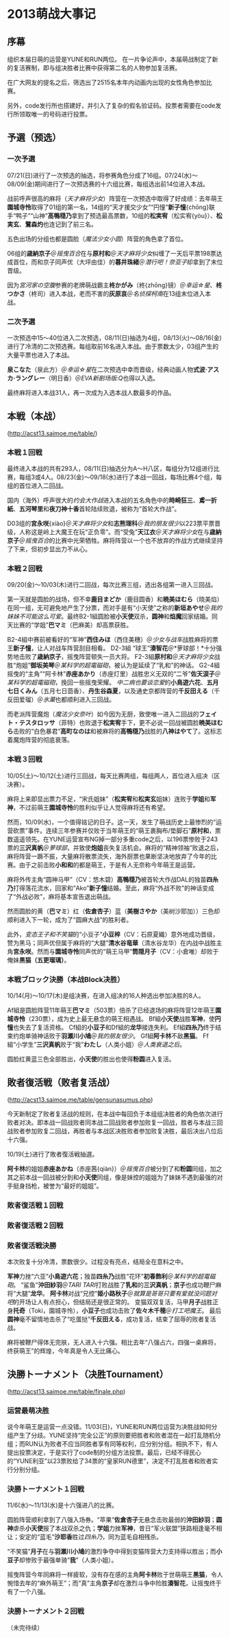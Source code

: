 # 2013萌战大事记

## 序幕

组织本届日萌的运营是YUNE和RUN两位。
在一片争论声中，本届萌战制定了新的复活赛制，即与组决胜者比赛中获得第二名的人物参加复活赛。

在广大网友的提名之后，筛选出了2515名本年内动画内出现的女性角色参加比赛。

另外，code发行所也搭建好，并引入了复杂的假名验证码。投票者需要在code发行所领取唯一的号码进行投票。

## 予選（预选）

### 一次予選

07/21(日)进行了一次预选的抽选，将参赛角色分成了16组。07/24(水)～08/09(金)期间进行了一次预选赛的十六组比赛，每组选出前14位进入本战。

战前呼声很高的麻将（*天才麻将少女*）阵营在一次预选中取得了好成绩：去年萌王**園城寺怜**取得了01组的第一名，14组的“天才援交少女”“円憧”**新子憧**{chōng}联手“鸭子”“山神”**高鴨穏乃**拿到了预选最高票数，10组的**松実宥**（松实宥{yòu}）、**松実玄**、**鷺森灼**也连记到了前三名。

五色出场的分组也都是圆脸（*魔法少女小圆*）阵营的角色拿了首位。

06组的**歳納京子**＠*摇曳百合*在与**原村和**＠*天才麻将少女*纠缠了一天后平票198票达成首位，而和京子同声优（大坪由佳）的**暮井珠緒**＠*潜行吧！奈亚子*却拿到了末位晋级。

因为*宮河家の空腹*参赛的老牌萌战霸主**柊かがみ**（柊{zhōng}镜）＠*幸运☆星*、**柊つかさ**（柊司）进入本战，老而不害的**灰原哀**＠*名侦探柯南*在13组末位进入本战。

### 二次予選

一次预选中15～40位进入二次预选，08/11(日)抽选为4组，08/13(火)～08/16(金)进行了冷清的二次预选赛。每组取前16名进入本战。由于票数太少，03组产生的大量平票也进入了本战。

**泉こなた**（泉此方）＠*幸运☆星*在二次预选中幸而晋级，经典动画人物**式波·アスカ·ラングレー**（明日香）＠*EVA新剧场版:Q*也得以入选。

最终麻将进入本战31人，再一次成为入选本战人数最多的作品。

## 本戦（本战）

(http://acst13.saimoe.me/table/)

### 本戦１回戦

最终进入本战的共有293人，08/11(日)抽选分为A～H八区，每组分为12组进行比赛，每组3或4人。08/23(金)～09/18(水)进行了本战一回战，每场比赛4个组，每组的首位进入二回战。

国内（海外）呼声很大的*约会大作战*进入本战的五名角色中的**時崎狂三**、**鳶一折紙**、**五河琴里**和**夜刀神十香**首轮陆续败退，被称为“首轮大作战”。

D03组的**宮永咲**{xiào}＠*天才麻将少女*和**志熊理科**＠*我的朋友很少*以223票平票晋级，人称这是岭上大魔王在玩“正负零”。而“受兔”**天江衣**＠*天才麻将少女*在与**歳納京子**＠*摇曳百合*的比赛中光荣牺牲。麻将阵营以一个也不放弃的作战方式继续坚持了下来，但初步显出力不从心。

### 本戦２回戦

09/20(金)～10/03(木)进行二回战，每次比赛三组，选出各组第一进入三回战。

第一天就是圆脸的战场，但不幸**鹿目まどか**（鹿目圆香）和**暁美ほむら**（晓美焰）在同一组，无可避免地产生了分票，而对手是有“小天使”之称的**新垣あやせ**＠*我的妹妹不可能这么可爱*。最终B2-1組圆脸被**小天使**双杀，**圆神**和**焰魔**回家结婚。同天比赛的“学姐”**巴マミ**（巴麻美）却高票获胜。

B2-4組中赛前被看好的“军神”**西住みほ**（西住美穗）＠*少女与战车*战胜麻将的票王**新子憧**，让人对战车阵营刮目相看。
D2-3組
“球王”**湊智花**＠*萝球部！*十分强势地击败了**歳納京子**，摇曳阵营顿失一员大将。
F2-3組**原村和**＠*天才麻将少女*战胜“炮姐”**御坂美琴**＠*某科学的超電磁砲*，被认为是延续了“乳和”的神话。
G2-4組摇曳的“主角”“阿卡林”**赤座あかり**（赤座灯里）战胜忠义无双的“二爷”**佐天涙子**＠*某科学的超電磁砲*，挽回一些摇曳荣耀。
*中二病也要谈恋爱*的**小鳥遊六花**、**五月七日くみん**（五月七日茴香）、**丹生谷森夏**，以及通史京都阵营的**千反田える**（千反田爱瑠）＠*氷菓*也都顺利进入三回战。

而老派阵营魔炮（*魔法少女奈叶*）如今因为无厨，致使唯一进入二回战的**フェイト・テスタロッサ**（菲特）也败退于**松実宥**手下，更不必说一回战被圆脸**暁美ほむら**击败的“白色暴君”**高町なのは**和被麻将的**高鴨穏乃**战胜的**八神はやて**了。这标志着魔炮阵营的彻底衰落。

### 本戦３回戦

10/05(土)～10/12(土)进行三回战，每天比赛两组，每组两人，首位进入组决（区决赛）。

麻将上来即显出票力不足，“宋氏姐妹”（**松実宥**和**松実玄**姐妹）连败于**学姐**和**军神**，不过前萌王**園城寺怜**的胜利似乎让人觉得麻将还有希望。

然而，10/09(水)，一个值得铭记的日子。这一天，发生了萌战历史上最惨烈的“运营砍票”事件。连续三年参赛并仅败于当年萌王的“萌王裹胸布/垫脚石”**原村和**，票数遥遥领先。在YUNE运营宣布NG掉一部分多重code之后，以196票惨败于243票的**三沢真帆**＠*萝球部*，并致使**炮姐**丧失复活机会。麻将的“精神领袖”败退之后，麻将阵营一蹶不振，大量麻将散票流失，海外厨票也果断坚决地放弃了今年的比赛。由于之前击败**小和和**的都是萌王，于是有人无奈称今年萌王是运营。

麻将外传主角“圆神马甲”（CV：悠木碧）**高鴨穏乃**被首轮大作战DAL的独苗**四糸乃**打得落花流水，回家和“Ako”**新子憧**结婚。至此，麻将“外战不败”的神话变成了“外战必败”，麻将基本宣告退出萌战。

然而圆脸的黄（**巴マミ**）红（**佐倉杏子**）蓝（**美樹さやか**（美树沙耶加））三色却顺利进入下一轮，成为了“圆麻大战”的胜利者。

此外，*变态王子和不笑猫*的“小豆子”**小豆梓**（CV：石原夏織）意外地成功晋级，赞为黑马；同声优但属于麻将的“大腿”**清水谷竜華**（清水谷龙华）在内战中战胜主角**宮永咲**。然而与**園城寺怜**同声优的“萌王马甲”**筒隠月子**（CV：小倉唯）却败于俺妹**黒猫（五更瑠璃）**。

### 本戦ブロック決勝（本战Block决胜）

10/14(月)～10/17(木)是组决赛，在进入组决的16人种选出参加决胜的8人。

Af組是圆脸阵营11年萌王**巴マミ**（503票）倍杀了已经退场的麻将阵营12年萌王**園城寺怜**（230票），成为史上最无悬念的萌王相遇战。
Bf組**小天使**战胜**军神**，使**円憧**也失去了复活资格。
Cf組的**小豆子**和Df組的**龙华**接连失利。
Ef組**四糸乃**终于结束约炮单骑神话败于**羽瀬川小鳩**＠*我的朋友很少*。
Gf組**阿卡林**不敌**黑猫**。
Ff組“小学生”**三沢真帆**败于“我”**わたし**（人类小姐）＠*人类衰退之后*。

圆脸红黄蓝三色全部胜出，**小天使**的胜出也使得**粉圆**进入复活。

## 敗者復活戦（败者复活战）

(http://acst13.saimoe.me/table/gensunasumus.php)

今天新制定了败者复活战的规则，在本战中每回负于本组组决胜者的角色依次进行败者对决。即本战一回战败者同本战二回战败者参加败复一回战，胜者与本战三回战败者参加败复二回战，再胜者与本战区决胜败者参加败复决胜，最后决出八位后十六强。

10/19(土)进行了敗者復活戦抽選。

**阿卡林**的姐姐**赤座あかね**（赤座茜{qiàn}）＠*摇曳百合*被分到了和**粉圆**同组，加之其之前本战一回战被分到和**小天使**同组，像是妹控的姐姐为了妹妹不遇到最强的对手挺身挡枪，被誉为“最好的姐姐”。

### 敗者復活戦１回戦

### 敗者復活戦２回戦

### 敗者復活戦決勝

本次败复十分冷清，票数很少。过程没有亮点，结局全在意料之中。

**军神**力挫“六亚”**小鳥遊六花**；独苗**四糸乃**战胜“花环”**初春飾利**＠*某科学的超電磁砲*。
“鲨鱼”**沖田紗羽**＠*TARI TARI*打败战胜了**乳和**的**三沢真帆**；**京子**也成功鞭尸麻将“大腿”**龙华**。
**阿卡林**对战“兄控”**姫小路秋子**＠*就算是哥哥只要有爱就没问题对吧*的开场让人有点担心，但结局还是很正常的。
变猫双双复活，马甲**月子**战胜正身**托奇**（Toki，園城寺怜），**小豆子**也成功击败了**佐々木千穂**＠*打工吧魔王*。
最后**圆神**毫不留情地击杀了“吃蛋挞”**千反田える**，成功复活，结束了屈辱的败者复活战。

麻将被鞭尸得体无完肤，无人进入十六强。相比去年“八强占六，四强一桌麻将，终获萌王”的辉煌，今年真是令人无比痛心。

## 決勝トーナメント（决胜Tournament）

(http://acst13.saimoe.me/table/finale.php)

### 运营最萌决胜

说今年萌王是运营一点没错。11/03(日)，YUNE和RUN两位运营为决胜战如何分组产生了分歧。YUNE坚持“完全公正”的原则要把胜者和败者混在一起打乱随机分组；而RUN认为败者不应当同胜者享有同等权利，应分别分组。相执不下，有人提出投票决定，于是实行了code制的分组方法投票。最后，已经不得民心的“YUNE利亚”以23票败给了34票的“皇家RUN德里”，决定不打乱胜者和败者实行分别分组。

### 決勝トーナメント１回戦

11/6(水)～11/13(水)是十六强进八的比赛。

圆脸阵营顺利拿到了八强入场券。“苹果”**佐倉杏子**无悬念击败最弱的**沖田紗羽**；**圆神**虐杀**小天使**报了本战双杀之仇；**学姐**力挫**军神**，昔日“军火联盟”狭路相逢毫不相让；安定的“蓝毛”**沙耶香**胜过*四糸乃*，同为蓝毛自相残杀。

“不笑猫”**月子**在与**羽瀬川小鳩**的激烈争夺中得到变猫阵营大力支持得以胜出；而**小豆子**却惨败于最强单骑“**我**”（人类小姐）。

摇曳阵营今年同麻将一样疲软，没有存在感的主角**阿卡林**败于世萌萌王**黑猫**，令人惋惜去年的“麻外萌王”；而“真”主角**京子**却在激烈斗争中险胜**湊智花**，让摇曳终于有了一个八强。

### 決勝トーナメント２回戦

（未完待续）